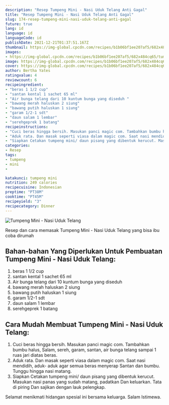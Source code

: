 ```yaml
---
description: "Resep Tumpeng Mini - Nasi Uduk Telang Anti Gagal"
title: "Resep Tumpeng Mini - Nasi Uduk Telang Anti Gagal"
slug: 174-resep-tumpeng-mini-nasi-uduk-telang-anti-gagal
future: true
lang: id
language: id
languageCode: id
publishDate: 2021-12-21T01:37:51.167Z 
thumbnail: https://img-global.cpcdn.com/recipes/b1b06bf1ee207af5/682x484cq65/tumpeng-mini-nasi-uduk-telang-foto-resep-utama.png
images:
- https://img-global.cpcdn.com/recipes/b1b06bf1ee207af5/682x484cq65/tumpeng-mini-nasi-uduk-telang-foto-resep-utama.png
image: https://img-global.cpcdn.com/recipes/b1b06bf1ee207af5/682x484cq65/tumpeng-mini-nasi-uduk-telang-foto-resep-utama.png
cover: https://img-global.cpcdn.com/recipes/b1b06bf1ee207af5/682x484cq65/tumpeng-mini-nasi-uduk-telang-foto-resep-utama.png
author: Bertha Yates
ratingvalue: 4
reviewcount: 6
recipeingredient:
- "beras 1 1/2 cup"
- "santan kental 1 sachet 65 ml"
- "Air bunga telang dari 10 kuntum bunga yang diseduh "
- "bawang merah haluskan 2 siung"
- "bawang putih haluskan 1 siung"
- "garam 1/2-1 sdt"
- "daun salam 1 lembar"
- "serehgeprek 1 batang"
recipeinstructions:
- "Cuci beras hingga bersih. Masukan panci magic com. Tambahkan bumbu halus, Salam, sereh, garam, santan, air bunga telang sampai 1 ruas jari diatas beras."
- "Aduk rata. Dan masak seperti viasa dalam magic com. Saat nasi mendidih, aduk- aduk agar semua beras menyerap Santan dan bumbu. Tunggu hingga nasi matang."
- "Siapkan Cetakan tumpeng mini/ daun pisang yang dibentuk kerucut. Masukan nasi panas yang sudah matang, padatkan Dan keluarkan. Tata di piring Dan sajikan dengan lauk pelengkap."
categories:
- Resep
tags:
- tumpeng
- mini
- 

katakunci: tumpeng mini  
nutrition: 249 calories
recipecuisine: Indonesian
preptime: "PT38M"
cooktime: "PT45M"
recipeyield: "3"
recipecategory: Dinner
---
```



![Tumpeng Mini - Nasi Uduk Telang](https://img-global.cpcdn.com/recipes/b1b06bf1ee207af5/682x484cq65/tumpeng-mini-nasi-uduk-telang-foto-resep-utama.png)

Resep dan cara memasak  Tumpeng Mini - Nasi Uduk Telang yang bisa ibu coba dirumah

<!--inarticleads1-->

## Bahan-bahan Yang Diperlukan Untuk Pembuatan Tumpeng Mini - Nasi Uduk Telang:

1. beras 1 1/2 cup
1. santan kental 1 sachet 65 ml
1. Air bunga telang dari 10 kuntum bunga yang diseduh 
1. bawang merah haluskan 2 siung
1. bawang putih haluskan 1 siung
1. garam 1/2-1 sdt
1. daun salam 1 lembar
1. serehgeprek 1 batang



<!--inarticleads2-->

## Cara Mudah Membuat Tumpeng Mini - Nasi Uduk Telang:

1. Cuci beras hingga bersih. Masukan panci magic com. Tambahkan bumbu halus, Salam, sereh, garam, santan, air bunga telang sampai 1 ruas jari diatas beras.
1. Aduk rata. Dan masak seperti viasa dalam magic com. Saat nasi mendidih, aduk- aduk agar semua beras menyerap Santan dan bumbu. Tunggu hingga nasi matang.
1. Siapkan Cetakan tumpeng mini/ daun pisang yang dibentuk kerucut. Masukan nasi panas yang sudah matang, padatkan Dan keluarkan. Tata di piring Dan sajikan dengan lauk pelengkap.




Selamat menikmati hidangan spesial ini bersama keluarga. Salam Istimewa.
